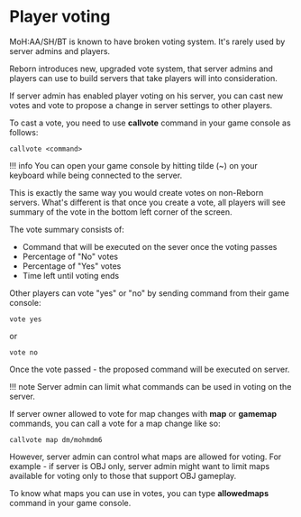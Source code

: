 # Player voting

MoH:AA/SH/BT is known to have broken voting system.
It's rarely used by server admins and players.

Reborn introduces new, upgraded vote system, that server admins and players can use
to build servers that take players will into consideration.

If server admin has enabled player voting on his server, you can cast new votes and vote
to propose a change in server settings to other players.

To cast a vote, you need to use **callvote** command in your game console as follows:

```
callvote <command>
```

!!! info
    You can open your game console by hitting tilde (~) on your keyboard while being
    connected to the server.
    
This is exactly the same way you would create votes on non-Reborn servers.
What's different is that once you create a vote, all players will see summary of the vote
in the bottom left corner of the screen.

The vote summary consists of:

- Command that will be executed on the sever once the voting passes
- Percentage of "No" votes
- Percentage of "Yes" votes
- Time left until voting ends

Other players can vote "yes" or "no" by sending command from their game console:

```
vote yes
```

or

```
vote no
```

Once the vote passed - the proposed command will be executed on server.

!!! note
    Server admin can limit what commands can be used in voting on the server.

If server owner allowed to vote for map changes with **map** or **gamemap** commands,
you can call a vote for a map change like so:

```
callvote map dm/mohmdm6
```

However, server admin can control what maps are allowed for voting.
For example - if server is OBJ only, server admin might want to limit maps available
for voting only to those that support OBJ gameplay.

To know what maps you can use in votes, you can type **allowedmaps** command in your game console.